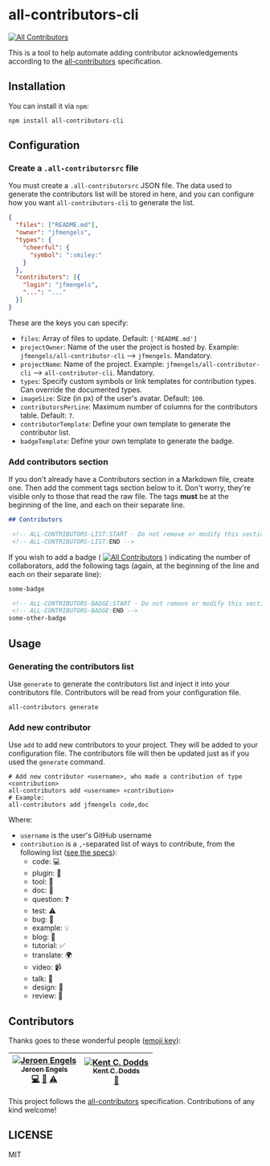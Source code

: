 # all-contributors-cli

<!-- ALL-CONTRIBUTORS-BADGE:START - Do not remove or modify this section -->
[![All Contributors](https://img.shields.io/badge/all_contributors-2-orange.svg?style=flat-square)](#contributors)
<!-- ALL-CONTRIBUTORS-BADGE:END -->

This is a tool to help automate adding contributor acknowledgements according to the [all-contributors](https://github.com/kentcdodds/all-contributors) specification.

## Installation

You can install it via `npm`:
```
npm install all-contributors-cli
```

## Configuration

### Create a `.all-contributorsrc` file

You must create a `.all-contributorsrc` JSON file. The data used to generate the contributors list will be stored in here, and you can configure how you want `all-contributors-cli` to generate the list.

```json
{
  "files": ["README.md"],
  "owner": "jfmengels",
  "types": {
    "cheerful": {
      "symbol": ":smiley:"
    }
  },
  "contributors": [{
    "login": "jfmengels",
    "...": "..."
  }]
}
```

These are the keys you can specify:
- `files`: Array of files to update. Default: `['README.md']`
- `projectOwner`: Name of the user the project is hosted by. Example: `jfmengels/all-contributor-cli` --> `jfmengels`. Mandatory.
- `projectName`: Name of the project. Example: `jfmengels/all-contributor-cli` --> `all-contributor-cli`. Mandatory.
- `types`: Specify custom symbols or link templates for contribution types. Can override the documented types.
- `imageSize`: Size (in px) of the user's avatar. Default: `100`.
- `contributorsPerLine`: Maximum number of columns for the contributors table. Default: `7`.
- `contributorTemplate`: Define your own template to generate the contributor list.
- `badgeTemplate`: Define your own template to generate the badge.

### Add contributors section

If you don't already have a Contributors section in a Markdown file, create one. Then add the comment tags section below to it. Don't worry, they're visible only to those that read the raw file. The tags **must** be at the beginning of the line, and each on their separate line.

```md
## Contributors

 <!-- ALL-CONTRIBUTORS-LIST:START - Do not remove or modify this section -->
 <!-- ALL-CONTRIBUTORS-LIST:END -->
```

If you wish to add a badge ( [![All Contributors](https://img.shields.io/badge/all_contributors-14-orange.svg?style=flat-square)](#contributors) ) indicating the number of collaborators, add the following tags (again, at the beginning of the line and each on their separate line):

```md
some-badge

 <!-- ALL-CONTRIBUTORS-BADGE:START - Do not remove or modify this section -->
 <!-- ALL-CONTRIBUTORS-BADGE:END -->
some-other-badge
```

## Usage

### Generating the contributors list

Use `generate` to generate the contributors list and inject it into your contributors file. Contributors will be read from your configuration file.

```
all-contributors generate
```

### Add new contributor

Use `add` to add new contributors to your project. They will be added to your configuration file. The contributors file will then be updated just as if you used the `generate` command.

```
# Add new contributor <username>, who made a contribution of type <contribution>
all-contributors add <username> <contribution>
# Example:
all-contributors add jfmengels code,doc
```

Where:
- `username` is the user's GitHub username
- `contribution` is a `,`-separated list of ways to contribute, from the following list ([see the specs](https://github.com/kentcdodds/all-contributors#emoji-key)):
  - code: 💻
  - plugin: 🔌
  - tool: 🔧
  - doc: 📖
  - question: ❓
  - test: ⚠️
  - bug: 🐛
  - example: 💡
  - blog: 📝
  - tutorial: ✅
  - translate: 🌍
  - video: 📹
  - talk: 📢
  - design: 🎨
  - review: 👀


## Contributors

Thanks goes to these wonderful people ([emoji key](https://github.com/kentcdodds/all-contributors#emoji-key)):

<!-- ALL-CONTRIBUTORS-LIST:START - Do not remove or modify this section -->
| [![Jeroen Engels](https://avatars.githubusercontent.com/u/3869412?v=3&s=100)<br /><sub>Jeroen Engels</sub>](https://github.com/jfmengels)<br />[💻](https://github.com/jfmengels/all-contributors-cli/commits?author=jfmengels) [📖](https://github.com/jfmengels/all-contributors-cli/commits?author=jfmengels) [⚠️](https://github.com/jfmengels/all-contributors-cli/commits?author=jfmengels) | [![Kent C. Dodds](https://avatars.githubusercontent.com/u/1500684?v=3&s=100)<br /><sub>Kent C. Dodds</sub>](http://kentcdodds.com/)<br />[📖](https://github.com/jfmengels/all-contributors-cli/commits?author=kentcdodds) |
| :---: | :---: |
<!-- ALL-CONTRIBUTORS-LIST:END -->

This project follows the [all-contributors](https://github.com/kentcdodds/all-contributors) specification.
Contributions of any kind welcome!

## LICENSE

MIT
